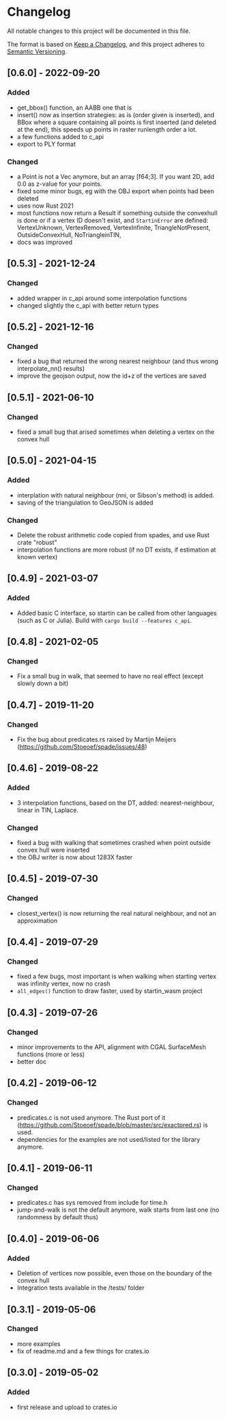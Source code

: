 

# Changelog

All notable changes to this project will be documented in this file.

The format is based on [Keep a Changelog](https://keepachangelog.com/en/1.0.0/),
and this project adheres to [Semantic Versioning](https://semver.org/spec/v2.0.0.html).


## [0.6.0] - 2022-09-20
### Added
- get_bbox() function, an AABB one that is
- insert() now as insertion strategies: as is (order given is inserted), and BBox where a square containing all points is first inserted (and deleted at the end), this speeds up points in raster runlength order a lot.
- a few functions added to c_api
- export to PLY format
### Changed
- a Point is not a Vec anymore, but an array [f64;3]. If you want 2D, add 0.0 as z-value for your points.
- fixed some minor bugs, eg with the OBJ export when points had been deleted
- uses now Rust 2021
- most functions now return a Result if something outside the convexhull is done or if a vertex ID doesn't exist, and `StartinError` are defined: VertexUnknown, VertexRemoved, VertexInfinite, TriangleNotPresent, OutsideConvexHull, NoTriangleinTIN, 
- docs was improved

## [0.5.3] - 2021-12-24
### Changed
- added wrapper in c_api around some interpolation functions
- changed slightly the c_api with better return types

## [0.5.2] - 2021-12-16
### Changed
- fixed a bug that returned the wrong nearest neighbour (and thus wrong interpolate_nn() results)
- improve the geojson output, now the id+z of the vertices are saved

## [0.5.1] - 2021-06-10
### Changed
- fixed a small bug that arised sometimes when deleting a vertex on the convex hull

## [0.5.0] - 2021-04-15
### Added
- interplation with natural neighbour (nni, or Sibson's method) is added. 
- saving of the triangulation to GeoJSON is added
### Changed
- Delete the robust arithmetic code copied from spades, and use Rust crate "robust"
- interpolation functions are more robust (if no DT exists, if estimation at known vertex)

## [0.4.9] - 2021-03-07
### Added
- Added basic C interface, so startin can be called from other languages (such as C or Julia). Build with `cargo build --features c_api`.

## [0.4.8] - 2021-02-05 
### Changed
- Fix a small bug in walk, that seemed to have no real effect (except slowly down a bit)

## [0.4.7] - 2019-11-20
### Changed
- Fix the bug about predicates.rs raised by Martijn Meijers (https://github.com/Stoeoef/spade/issues/48)

## [0.4.6] - 2019-08-22
### Added
- 3 interpolation functions, based on the DT, added: nearest-neighbour, linear in TIN, Laplace.
### Changed
- fixed a bug with walking that sometimes crashed when point outside convex hull were inserted
- the OBJ writer is now about 1283X faster


## [0.4.5] - 2019-07-30
### Changed
- closest_vertex() is now returning the real natural neighbour, and not an approximation


## [0.4.4] - 2019-07-29
### Changed
- fixed a few bugs, most important is when walking when starting vertex was infinity vertex, now no crash
- `all_edges()` function to draw faster, used by startin_wasm project


## [0.4.3] - 2019-07-26
### Changed
- minor improvements to the API, alignment with CGAL SurfaceMesh functions (more or less)
- better doc


## [0.4.2] - 2019-06-12
### Changed
- predicates.c is not used anymore. The Rust port of it (https://github.com/Stoeoef/spade/blob/master/src/exactpred.rs) is used.
- dependencies for the examples are not used/listed for the library anymore.


## [0.4.1] - 2019-06-11
### Changed
- predicates.c has sys removed from include for time.h
- jump-and-walk is not the default anymore, walk starts from last one (no randomness by default thus)


## [0.4.0] - 2019-06-06
### Added
- Deletion of vertices now possible, even those on the boundary of the convex hull
- Integration tests available in the /tests/ folder

## [0.3.1] - 2019-05-06
### Changed
- more examples
- fix of readme.md and a few things for crates.io

## [0.3.0] - 2019-05-02
### Added
- first release and upload to crates.io

